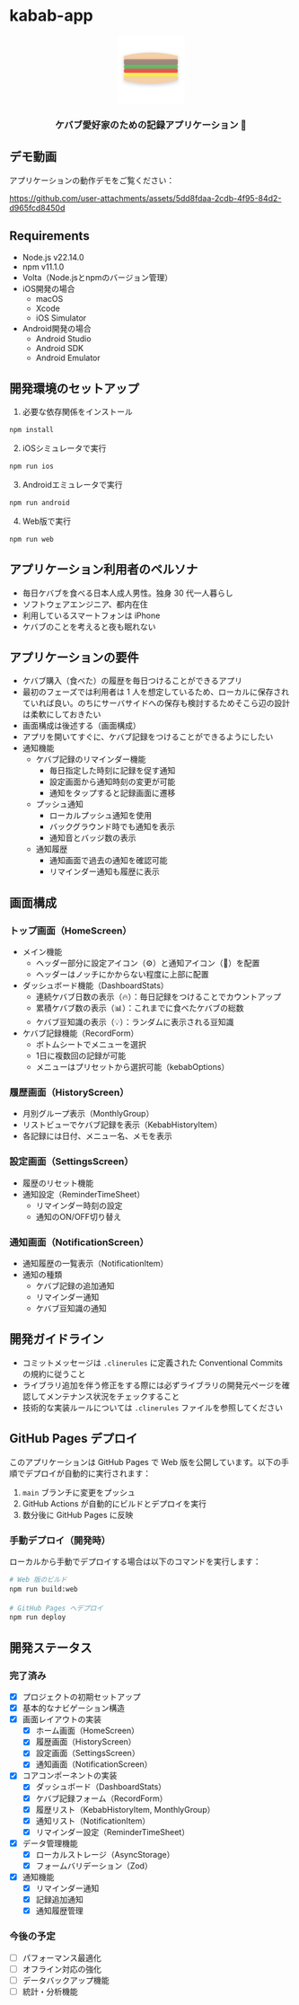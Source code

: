 # kabab-app

<div align="center">
  <img src="assets/icon.png" alt="Kabab App Icon" width="120" height="120" />
  <h3>ケバブ愛好家のための記録アプリケーション 🥙</h3>
</div>

## デモ動画

アプリケーションの動作デモをご覧ください：

https://github.com/user-attachments/assets/5dd8fdaa-2cdb-4f95-84d2-d965fcd8450d

## Requirements

- Node.js v22.14.0
- npm v11.1.0
- Volta（Node.jsとnpmのバージョン管理）
- iOS開発の場合
  - macOS
  - Xcode
  - iOS Simulator
- Android開発の場合
  - Android Studio
  - Android SDK
  - Android Emulator

## 開発環境のセットアップ

1. 必要な依存関係をインストール

```bash
npm install
```

2. iOSシミュレータで実行

```bash
npm run ios
```

3. Androidエミュレータで実行

```bash
npm run android
```

4. Web版で実行

```bash
npm run web
```

## アプリケーション利用者のペルソナ

- 毎日ケバブを食べる日本人成人男性。独身 30 代一人暮らし
- ソフトウェアエンジニア、都内在住
- 利用しているスマートフォンは iPhone
- ケバブのことを考えると夜も眠れない

## アプリケーションの要件

- ケバブ購入（食べた）の履歴を毎日つけることができるアプリ
- 最初のフェーズでは利用者は 1 人を想定しているため、ローカルに保存されていれば良い。のちにサーバサイドへの保存も検討するためそこら辺の設計は柔軟にしておきたい
- 画面構成は後述する（画面構成）
- アプリを開いてすぐに、ケバブ記録をつけることができるようにしたい
- 通知機能
  - ケバブ記録のリマインダー機能
    - 毎日指定した時刻に記録を促す通知
    - 設定画面から通知時刻の変更が可能
    - 通知をタップすると記録画面に遷移
  - プッシュ通知
    - ローカルプッシュ通知を使用
    - バックグラウンド時でも通知を表示
    - 通知音とバッジ数の表示
  - 通知履歴
    - 通知画面で過去の通知を確認可能
    - リマインダー通知も履歴に表示

## 画面構成

### トップ画面（HomeScreen）

- メイン機能
  - ヘッダー部分に設定アイコン（⚙️）と通知アイコン（🔔）を配置
  - ヘッダーはノッチにかからない程度に上部に配置
- ダッシュボード機能（DashboardStats）
  - 連続ケバブ日数の表示（🔥）：毎日記録をつけることでカウントアップ
  - 累積ケバブ数の表示（📊）：これまでに食べたケバブの総数
  - ケバブ豆知識の表示（💡）：ランダムに表示される豆知識
- ケバブ記録機能（RecordForm）
  - ボトムシートでメニューを選択
  - 1日に複数回の記録が可能
  - メニューはプリセットから選択可能（kebabOptions）

### 履歴画面（HistoryScreen）

- 月別グループ表示（MonthlyGroup）
- リストビューでケバブ記録を表示（KebabHistoryItem）
- 各記録には日付、メニュー名、メモを表示

### 設定画面（SettingsScreen）

- 履歴のリセット機能
- 通知設定（ReminderTimeSheet）
  - リマインダー時刻の設定
  - 通知のON/OFF切り替え

### 通知画面（NotificationScreen）

- 通知履歴の一覧表示（NotificationItem）
- 通知の種類
  - ケバブ記録の追加通知
  - リマインダー通知
  - ケバブ豆知識の通知

## 開発ガイドライン

- コミットメッセージは `.clinerules` に定義された Conventional Commits の規約に従うこと
- ライブラリ追加を伴う修正をする際には必ずライブラリの開発元ページを確認してメンテナンス状況をチェックすること
- 技術的な実装ルールについては `.clinerules` ファイルを参照してください

## GitHub Pages デプロイ

このアプリケーションは GitHub Pages で Web 版を公開しています。以下の手順でデプロイが自動的に実行されます：

1. `main` ブランチに変更をプッシュ
2. GitHub Actions が自動的にビルドとデプロイを実行
3. 数分後に GitHub Pages に反映

### 手動デプロイ（開発時）

ローカルから手動でデプロイする場合は以下のコマンドを実行します：

```bash
# Web 版のビルド
npm run build:web

# GitHub Pages へデプロイ
npm run deploy
```

## 開発ステータス

### 完了済み

- [x] プロジェクトの初期セットアップ
- [x] 基本的なナビゲーション構造
- [x] 画面レイアウトの実装
  - [x] ホーム画面（HomeScreen）
  - [x] 履歴画面（HistoryScreen）
  - [x] 設定画面（SettingsScreen）
  - [x] 通知画面（NotificationScreen）
- [x] コアコンポーネントの実装
  - [x] ダッシュボード（DashboardStats）
  - [x] ケバブ記録フォーム（RecordForm）
  - [x] 履歴リスト（KebabHistoryItem, MonthlyGroup）
  - [x] 通知リスト（NotificationItem）
  - [x] リマインダー設定（ReminderTimeSheet）
- [x] データ管理機能
  - [x] ローカルストレージ（AsyncStorage）
  - [x] フォームバリデーション（Zod）
- [x] 通知機能
  - [x] リマインダー通知
  - [x] 記録追加通知
  - [x] 通知履歴管理

### 今後の予定

- [ ] パフォーマンス最適化
- [ ] オフライン対応の強化
- [ ] データバックアップ機能
- [ ] 統計・分析機能
